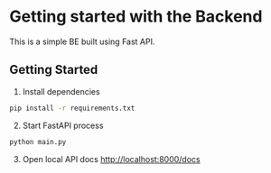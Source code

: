 # Getting started with the Backend

This is a simple BE built using Fast API.

## Getting Started

1. Install dependencies

```zsh
pip install -r requirements.txt
```

2. Start FastAPI process

```zsh
python main.py
```

3. Open local API docs [http://localhost:8000/docs](http://localhost:8000/docs)
